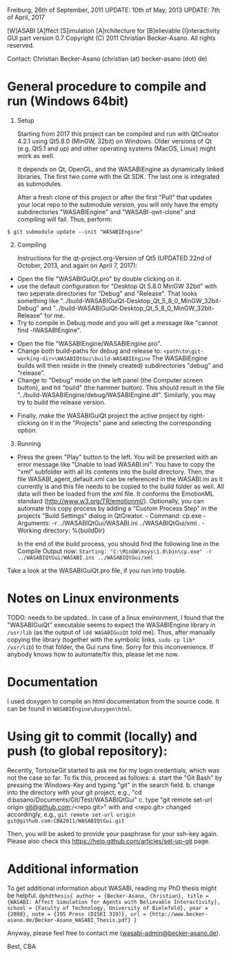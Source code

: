 Freiburg, 26th of September, 2011
UPDATE: 10th of May, 2013
UPDATE: 7th of April, 2017

[W]ASABI [A]ffect [S]imulation [A]rchitecture for [B]elievable [I]nteractivity
GUI part version 0.7
Copyright (C) 2011 Christian Becker-Asano.
All rights reserved.

Contact: Christian Becker-Asano (christian (at) becker-asano (dot) de)

# General procedure to compile and run (Windows 64bit)

1. Setup

    Starting from 2017 this project can be compiled and run with QtCreator 4.2.1 using Qt5.8.0 (MinGW, 32bit) on Windows. Older versions of Qt (e.g. Qt5.1 and up) and other operating systems (MacOS, Linux) might work as well.

    It depends on Qt, OpenGL, and the WASABIEngine as dynamically linked libraries. The first two come with the Qt SDK. The last one is integrated as submodules.

    After a fresh clone of this project or after the first "Pull" that updates your local repo to the submodule version, you will only have the empty subdirectories "WASABIEngine" and "WASABI-qwt-clone" and compiling will fail. Thus, perform:

`$ git submodule update --init "WASABIEngine"`

2. Compiling

    Instructions for the qt-project.org-Version of Qt5 (UPDATED 22nd of October, 2013, and again on April 7, 2017):
* Open the file "WASABIGuiQt.pro" by double clicking on it.
* use the default configuration for "Desktop Qt 5.8.0 MinGW 32bit" with two seperate directories for "Debug" and "Release".
  That looks something like "../build-WASABIGuiQt-Desktop_Qt_5_8_0_MinGW_32bit-Debug" and "../build-WASABIGuiQt-Desktop_Qt_5_8_0_MinGW_32bit-Release" for me.
* Try to compile in Debug mode and you will get a message like "cannot find -lWASABIEngine".
- Open the file "WASABIEngine/WASABIEngine.pro".
- Change both build-paths for debug and release to:
  `<path\to\git-working-dir>\WASABIQtGui\build-WASABIEngine`
  The WASABIEngine builds will then reside in the (newly created) subdirectories "debug" and "release".
- Change to "Debug" mode on the left panel (the Computer screen button), and hit "build" (the hammer button). This should result in the file "../build-WASABIEngine/debug/WASABIEngine.dll". Similarly, you may try to build the release version.
* Finally, make the WASABIGuiQt project the active project by right-clicking on it in the "Projects" pane and selecting the corresponding option.

3. Running

* Press the green "Play" button to the left.
  You will be presented with an error message like "Unable to load WASABI.ini".
  You have to copy the "xml" subfolder with all its contents into the build directory. Then, the file WASABI_agent_default.xml can be referenced in the WASABI.ini as it currently is and this file needs to be copied to the build folder as well. All data will then be loaded from the xml file. It conforms the EmotionML standard (http://www.w3.org/TR/emotionml/).
  Optionally, you can automate this copy process by adding a "Custom Process Step" in the projects "Build Settings" dialog in QtCreator.
      - Command: cp.exe
      - Arguments: -r ../WASABIQtGui/WASABI.ini ../WASABIQtGui/xml .
      - Working directory: %{buildDir}

  In the end of the build process, you should find the following line in the Compile Output now:
  `Starting: "C:\MinGW\msys\1.0\bin\cp.exe" -r ../WASABIQtGui/WASABI.ini ../WASABIQtGui/xml`

Take a look at the WASABIGuiQt.pro file, if you run into trouble.

# Notes on Linux environments

TODO: needs to be updated..
In case of a linux environment, I found that the "WASABIGuiQt" executable seems to expect the WASABIEngine library in `/usr/lib` (as the output of `ldd WASABIGuiQt` told me). Thus, after manually copying the library (together with the symbolic links, `sudo cp lib* /usr/lib`) to that folder, the Gui runs fine.
Sorry for this inconvenience. If anybody knows how to automate/fix this, please let me now.
# Documentation
I used doxygen to compile an html documentation from the source code. It can be found in
`WASABIEngine\doxygen\html`.

# Using git to commit (locally) and push (to global repository):
Recently, TortoiseGit started to ask me for my login credentials, which was not the case so far. To fix this, proceed as follows:
a. start the "Git Bash" by pressing the Windows-Key and typing "git" in the search field.
b. change into the directory with your git project, e.g., "cd d:basano/Documents/Git/Test/WASABIQtGui"
c. type "git remote set-url origin git@github.com:<username>/<repo.git>" with <username> and <repo.git> changed accordingly, e.g.,  `git remote set-url origin git@github.com:CBA2011/WASABIQtGui.git`

Then, you will be asked to provide your pasphrase for your ssh-key again.
Please also check this https://help.github.com/articles/set-up-git page.

# Additional information
To get additional information about WASABI, reading my PhD thesis might be helpful.
    `@phdthesis{
        author = {Becker-Asano, Christian},
        title = {WASABI: Affect Simulation for Agents with Believable Interactivity},
        school = {Faculty of Technology, University of Bielefeld},
        year = {2008},
        note = {IOS Press (DISKI 319)},
        url = {http://www.becker-asano.de/Becker-Asano_WASABI_Thesis.pdf}
    }`

Anyway, please feel free to contact me (wasabi-admin@becker-asano.de).

Best,
CBA
